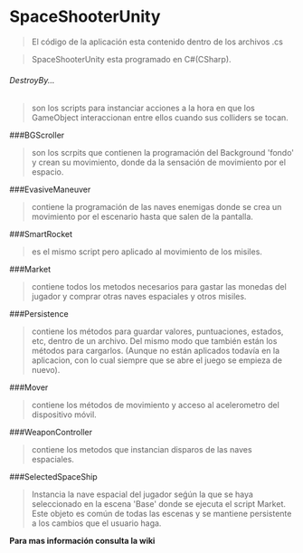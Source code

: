 # SpaceShooterUnity 


> El código de la aplicación esta contenido dentro de los archivos .cs

> SpaceShooterUnity esta programado en C#(CSharp).

<h6>DestroyBy...</h6>

> son los scripts para instanciar acciones a la hora en que los GameObject interaccionan entre ellos cuando sus colliders se tocan.

###BGScroller 

> son los scrpits que contienen la programación del Background 'fondo' y crean su movimiento, donde da la sensación de movimiento por el espacio.

###EvasiveManeuver

> contiene la programación de las naves enemigas donde se crea un movimiento por el escenario hasta que salen de la pantalla.

###SmartRocket

> es el mismo script pero aplicado al movimiento de los misiles.

###Market

> contiene todos los metodos necesarios para gastar las monedas del jugador y comprar otras naves espaciales y otros misiles.

###Persistence

> contiene los métodos para guardar valores, puntuaciones, estados, etc, dentro de un archivo. Del mismo modo que también están los métodos para cargarlos. (Aunque no están aplicados todavía en la aplicacion, con lo cual siempre que se abre el juego se empieza de nuevo).

###Mover

> contiene los métodos de movimiento y acceso al acelerometro del dispositivo móvil.

###WeaponController

> contiene los metodos que instancian disparos de las naves espaciales.

###SelectedSpaceShip

> Instancia la nave espacial del jugador seǵún la que se haya seleccionado en la escena 'Base' donde se ejecuta el script Market. Este objeto es común de todas las escenas y se mantiene persistente a los cambios que el usuario haga.

**Para mas información consulta la wiki**
